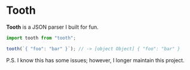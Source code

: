 # Tooth

**Tooth** is a JSON parser I built for fun.

```javascript
import tooth from "tooth";

tooth(`{ "foo": "bar" }`); // -> [object Object] { "foo": "bar" }
```

P.S. I know this has some issues; however, I longer maintain this project.